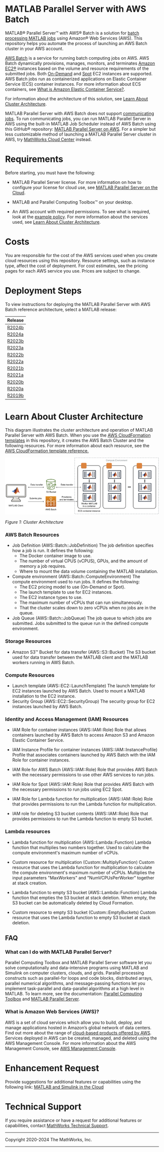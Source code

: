 # MATLAB Parallel Server with AWS Batch

MATLAB&reg; Parallel Server&trade; with AWS&reg; Batch is a solution for [batch processing MATLAB jobs](https://www.mathworks.com/help/parallel-computing/batch-processing.html) using Amazon&reg; Web Services (AWS). This repository helps you automate the process of launching an AWS Batch cluster in your AWS account. 

[AWS Batch](https://aws.amazon.com/batch/) is a service for running batch computing jobs on AWS. AWS Batch dynamically provisions, manages, monitors, and terminates [Amazon EC2&reg;](https://aws.amazon.com/ec2/) instances based on the volume and resource requirements of the submitted jobs.  Both [On-Demand](https://aws.amazon.com/ec2/pricing/on-demand/) and [Spot](https://aws.amazon.com/ec2/spot/) EC2 instances are supported. AWS Batch jobs run as containerized applications on Elastic Container Service (ECS) container instances. For more information about ECS containers, see [What is Amazon Elastic Container Service?](https://docs.aws.amazon.com/AmazonECS/latest/developerguide/Welcome.html).

For information about the architecture of this solution, see [Learn About Cluster Architecture](#learn-about-cluster-architecture).

MATLAB Parallel Server with AWS Batch does not support [communicating jobs](https://www.mathworks.com/help/parallel-computing/introduction.html). To run communicating jobs, you can run MATLAB Parallel Server in AWS using the built-in MATLAB Job Scheduler instead of AWS Batch using this GitHub&reg; repository: [MATLAB Parallel Server on AWS](https://github.com/mathworks-ref-arch/matlab-parallel-server-on-aws). For a simpler but less customizable method of launching a MATLAB Parallel Server cluster in AWS, try [MathWorks Cloud Center](https://www.mathworks.com/help/cloudcenter/mathworks-cloud-center.html) instead.

# Requirements

Before starting, you must have the following:

* MATLAB Parallel Server license. For more information on how to configure your license for cloud use, see [MATLAB Parallel Server on the Cloud](https://www.mathworks.com/help/install/license/licensing-for-mathworks-products-running-on-the-cloud.html).

* MATLAB and Parallel Computing Toolbox&trade; on your desktop.

* An AWS account with required permissions. To see what is required, look at the [example policy](matlab-parallel-server-with-aws-batch-admin-iam-policy.json). For more information about the services used, see [Learn About Cluster Architecture](#learn-about-cluster-architecture).

# Costs
You are responsible for the cost of the AWS services used when you create cloud resources using this repository. Resource settings, such as instance type, affect the cost of deployment. For cost estimates, see the pricing pages for each AWS service you use. Prices are subject to change.

# Deployment Steps

To view instructions for deploying the MATLAB Parallel Server with AWS Batch reference architecture, select a MATLAB release:

| Release |
| ------- |
| [R2024b](releases/R2024b/README.md) |
| [R2024a](releases/R2024a/README.md) |
| [R2023b](releases/R2023b/README.md) |
| [R2023a](releases/R2023a/README.md) |
| [R2022b](releases/R2022b/README.md) |
| [R2022a](releases/R2022a/README.md) |
| [R2021b](releases/R2021b/README.md) |
| [R2021a](releases/R2021a/README.md) |
| [R2020b](releases/R2020b/README.md) |
| [R2020a](releases/R2020a/README.md) |
| [R2019b](releases/R2019b/README.md) |



# Learn About Cluster Architecture

This diagram illustrates the cluster architecture and operation of MATLAB Parallel Server with AWS Batch. When you use the [AWS CloudFormation templates](https://aws.amazon.com/cloudformation/) in this repository, it creates the AWS Batch Cluster and the following resources. For more information about each resource, see the [AWS CloudFormation template reference.](https://docs.aws.amazon.com/AWSCloudFormation/latest/UserGuide/template-reference.html)

![Cluster Architecture](img/MATLAB-Parallel-Server-with-AWS-Batch-architecture.png?raw=true)

*Figure 1: Cluster Architecture*

### AWS Batch Resources
* Job Definition (AWS::Batch::JobDefinition)
The job definition specifies how a job is run. It defines the following:
    * The Docker container image to use.
    * The number of virtual CPUS (vCPUS), GPUs, and the amount of memory a job requires.
    * Where to mount the data volume containing the MATLAB installation.
* Compute environment (AWS::Batch::ComputeEnvironment)
The compute environment used to run jobs. It defines the following:
  * The EC2 pricing model to use (On-Demand or Spot).
  * The launch template to use for EC2 instances.
  * The EC2 instance types to use.
  * The maximum number of vCPUs that can run simultaneously.
  * That the cluster scales down to zero vCPUs when no jobs are in the queue.
* Job Queue (AWS::Batch::JobQueue)
The job queue to which jobs are submitted. Jobs submitted to the queue run in the defined compute environment.

### Storage Resources
* Amazon S3&trade; Bucket for data transfer (AWS::S3::Bucket)
The S3 bucket used for data transfer between the MATLAB client and the MATLAB workers running in AWS Batch.

### Compute Resources
* Launch template (AWS::EC2::LaunchTemplate)
The launch template for EC2 instances launched by AWS Batch. Used to mount a MATLAB installation to the EC2 instance.
* Security Group (AWS::EC2::SecurityGroup)
The security group for EC2 instances launched by AWS Batch.

### Identity and Access Management (IAM) Resources
* IAM Role for container instances (AWS::IAM::Role)
Role that allows containers launched by AWS Batch to access Amazon S3 and Amazon Elastic Container Service.

* IAM Instance Profile for container instances (AWS::IAM::InstanceProfile)
Profile that associates containers launched by AWS Batch with the IAM Role for container instances.

* IAM Role for AWS Batch (AWS::IAM::Role)
Role that provides AWS Batch with the necessary permissions to use other AWS services to run jobs.

* IAM Role for Spot (AWS::IAM::Role)
Role that provides AWS Batch with the necessary permissions to run jobs using EC2 Spot.

* IAM Role for Lambda function for multiplication (AWS::IAM::Role)
Role that provides permissions to run the Lambda function for multiplication.

* IAM role for deleting S3 bucket contents (AWS::IAM::Role)
Role that provides permissions to run the Lambda function to empty S3 bucket.

### Lambda resources
* Lambda function for multiplication (AWS::Lambda::Function)
Lambda function that multiplies two numbers together. Used to calculate the compute environment's maximum number of vCPUs.

* Custom resource for multiplication (Custom::MultiplyFunction)
Custom resource that uses the Lambda function for multiplication to calculate the compute environment's maximum number of vCPUs. Multiplies the input parameters "MaxWorkers" and "NumVCPUsPerWorker" together at stack creation.

* Lambda function to empty S3 bucket (AWS::Lambda::Function)
Lambda function that empties the S3 bucket at stack deletion. When empty, the S3 bucket can be automatically deleted by Cloud Formation.

* Custom resource to empty S3 bucket (Custom::EmptyBuckets)
Custom resource that uses the Lambda function to empty S3 bucket at stack deletion.

## FAQ

### What can I do with MATLAB Parallel Server?

Parallel Computing Toolbox and MATLAB Parallel Server software let you solve computationally and data-intensive programs using MATLAB and Simulink on computer clusters, clouds, and grids. Parallel processing constructs such as parallel-for loops and code blocks, distributed arrays, parallel numerical algorithms, and message-passing functions let you implement task-parallel and data-parallel algorithms at a high level in MATLAB. To learn more, see the documentation: [Parallel Computing Toolbox](https://www.mathworks.com/help/parallel-computing) and [MATLAB Parallel Server](https://www.mathworks.com/help/matlab-parallel-server/). 

### What is Amazon Web Services (AWS)?

AWS is a set of cloud services which allow you to build, deploy, and manage applications hosted in Amazon’s global network of data centers. Find out more about the range of [cloud-based products offered by AWS](https://aws.amazon.com/products/). Services deployed in AWS can be created, managed, and deleted using the AWS Management Console. For more information about the AWS Management Console, see [AWS Management Console](https://docs.aws.amazon.com/awsconsolehelpdocs/). 

# Enhancement Request
Provide suggestions for additional features or capabilities using the following link: [MATLAB and Simulink in the Cloud](https://www.mathworks.com/solutions/cloud.html)

# Technical Support
If you require assistance or have a request for additional features or capabilities, contact [MathWorks Technical Support](https://www.mathworks.com/support/contact_us.html).

----

Copyright 2020-2024 The MathWorks, Inc.

----